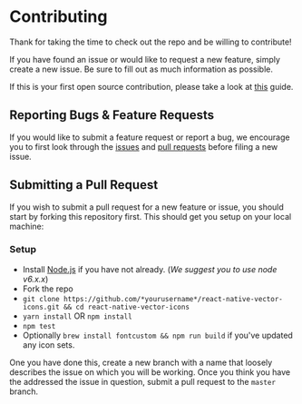 # Contributing

Thank for taking the time to check out the repo and be willing to contribute!

If you have found an issue or would like to request a new feature, simply create a new issue. Be sure to fill out as much information as possible.

If this is your first open source contribution, please take a look at [this](https://egghead.io/courses/how-to-contribute-to-an-open-source-project-on-github) guide.

## Reporting Bugs & Feature Requests

If you would like to submit a feature request or report a bug, we encourage you to first look through the [issues](https://github.com/oblador/react-native-vector-icons/issues) and [pull requests](https://github.com/oblador/react-native-vector-icons/pulls) before filing a new issue.

## Submitting a Pull Request

If you wish to submit a pull request for a new feature or issue, you should start by forking this repository first. This should get you setup on your local machine:

### Setup

- Install [Node.js](https://nodejs.org/) if you have not already. (_We suggest you to use node v6.x.x_)
- Fork the repo
- `git clone https://github.com/*yourusername*/react-native-vector-icons.git && cd react-native-vector-icons`
- `yarn install` OR `npm install`
- `npm test`
- Optionally `brew install fontcustom && npm run build` if you've updated any icon sets.

One you have done this, create a new branch with a name that loosely describes the issue on which you will be working. Once you think you have the addressed the issue in question, submit a pull request to the `master` branch.
